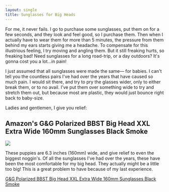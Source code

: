 ```yaml
---
layout: single
title: Sunglasses for Big Heads
---
```


For me, it never fails. I go to purchase some sunglasses, put them on for a few seconds, and they look and feel good, so I purchase them.  Then when I actually have to wear them for more than 5 minutes, the pressure from them behind my ears starts giving me a headache. To compensate for this illustrious feeling, I try moving and angling them. But it still freaking hurts, so freaking bad! Need sunglasses for a long road-trip, or a day outdoors? It's gonna cost you a lot...in pain!

I just assumed that all sunglasses were made the same— for babies. I can't tell you the countless pairs I've had over the years that have caused so much pain. I would sit there, and try to pry the glasses wider, only to either break them, or to no avail. I've put them over something wide to try and stretch them out, but because most are plastic, they would just bounce right back to baby-size.

Ladies and gentlemen, I give you relief:

## Amazon's G&G Polarized BBST Big Head XXL Extra Wide 160mm Sunglasses Black Smoke

<a target="_blank"  href="https://www.amazon.com/gp/product/B0143IVWBU/ref=as_li_tl?ie=UTF8&camp=1789&creative=9325&creativeASIN=B0143IVWBU&linkCode=as2&tag=fathead00-20&linkId=f9e0b175edcc6448f950ab26211b0e19"><img border="0" src="//ws-na.amazon-adsystem.com/widgets/q?_encoding=UTF8&MarketPlace=US&ASIN=B0143IVWBU&ServiceVersion=20070822&ID=AsinImage&WS=1&Format=_SL250_&tag=fathead00-20" ></a><img src="//ir-na.amazon-adsystem.com/e/ir?t=fathead00-20&l=am2&o=1&a=B0143IVWBU" width="1" height="1" border="0" alt="" style="border:none !important; margin:0px !important;" />

These puppies are 6.3 inches (160mm) wide, and give relief to even the biggest noggin's. Of all the sunglasses I've had over the years, these have been the most comfortable for my big head. They actually might be a little too big! This is a great problem to have because of my last experience.

<a target="_blank" href="https://www.amazon.com/gp/product/B0143IVWBU/ref=as_li_tl?ie=UTF8&camp=1789&creative=9325&creativeASIN=B0143IVWBU&linkCode=as2&tag=fathead00-20&linkId=0eaeae45a9d33095234a58a030039f54">G&amp;G Polarized BBST Big Head XXL Extra Wide 160mm Sunglasses Black Smoke</a><img src="//ir-na.amazon-adsystem.com/e/ir?t=fathead00-20&l=am2&o=1&a=B0143IVWBU" width="1" height="1" border="0" alt="" style="border:none !important; margin:0px !important;" />
